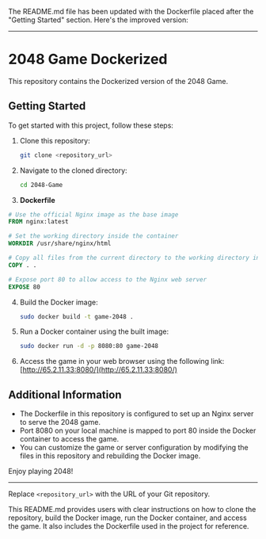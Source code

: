 The README.md file has been updated with the Dockerfile placed after the "Getting Started" section. Here's the improved version:

---

# 2048 Game Dockerized

This repository contains the Dockerized version of the 2048 Game.

## Getting Started

To get started with this project, follow these steps:

1. Clone this repository:
   ```bash
   git clone <repository_url>
   ```

2. Navigate to the cloned directory:
   ```bash
   cd 2048-Game
   ```

3. **Dockerfile**

```Dockerfile
# Use the official Nginx image as the base image
FROM nginx:latest

# Set the working directory inside the container
WORKDIR /usr/share/nginx/html

# Copy all files from the current directory to the working directory inside the container
COPY . .

# Expose port 80 to allow access to the Nginx web server
EXPOSE 80
```
 

4. Build the Docker image:
   ```bash
   sudo docker build -t game-2048 .
   ```

5. Run a Docker container using the built image:
   ```bash
   sudo docker run -d -p 8080:80 game-2048
   ```

6. Access the game in your web browser using the following link:
   [http://65.2.11.33:8080/](http://65.2.11.33:8080/)



## Additional Information

- The Dockerfile in this repository is configured to set up an Nginx server to serve the 2048 game.
- Port 8080 on your local machine is mapped to port 80 inside the Docker container to access the game.
- You can customize the game or server configuration by modifying the files in this repository and rebuilding the Docker image.

Enjoy playing 2048!

---

Replace `<repository_url>` with the URL of your Git repository.

This README.md provides users with clear instructions on how to clone the repository, build the Docker image, run the Docker container, and access the game. It also includes the Dockerfile used in the project for reference.
